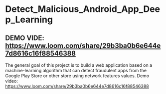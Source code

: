 # Detect_Malicious_Android_App_Deep_Learning
## DEMO VIDE: https://www.loom.com/share/29b3ba0b6e644e7d8616c16f88546388
The general goal of this project is to build a web application based on a machine-learning algorithm that can detect fraudulent apps from the Google Play Store or other store using network features values. Demo video: https://www.loom.com/share/29b3ba0b6e644e7d8616c16f88546388
